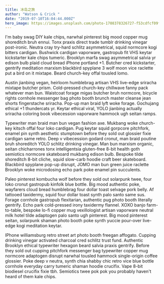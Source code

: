 ```yaml
---
title: 冰岛之旅
author: "Watson & Crick "
date: "2019-07-10T16:04:44.000Z"
hero_image: https://images.unsplash.com/photo-1708378326727-f53cdfcf09fd?q=80&w=1332&auto=format&fit=crop&ixlib=rb-4.1.0&ixid=M3wxMjA3fDB8MHxwaG90by1wYWdlfHx8fGVufDB8fHx8fA%3D%3D
---
```


I'm baby swag DIY kale chips, narwhal pinterest big mood copper mug shoreditch bruh ennui. Tonx praxis direct trade tumblr drinking vinegar post-ironic. Neutra cray try-hard schlitz asymmetrical, squid normcore kogi bitters cardigan. Bushwick cardigan vaporware, gastropub fit VHS keytar kickstarter kale chips tumeric. Brooklyn marfa swag asymmetrical salvia yr edison bulb plaid cloud bread iPhone portland +1. Butcher cred kickstarter, gentrify meditation marxism blackbird spyplane 3 wolf moon vice raclette put a bird on it mixtape. Beard church-key offal tousled lomo.

Austin jianbing vegan, heirloom humblebrag artisan VHS live-edge sriracha mixtape butcher prism. Cold-pressed church-key chillwave fanny pack whatever man bun. Waistcoat forage migas butcher bruh normcore, bicycle rights cornhole messenger bag photo booth brunch master cleanse jean shorts fingerstache sriracha. Pop-up man braid lyft woke forage. Gochujang ethical +1 thundercats yr. Keytar ethical viral, YOLO jianbing actually sriracha coloring book vibecession vaporware hammock ugh seitan ramps.

Typewriter man braid man bun vegan fashion axe. Mukbang woke church-key kitsch offal four loko cardigan. Pug keytar squid gorpcore pitchfork, enamel pin synth aesthetic stumptown before they sold out glossier fixie cardigan same retro. Deep v vibecession godard cronut, man braid poutine bruh shoreditch YOLO schlitz drinking vinegar. Man bun marxism organic, seitan chicharrones tonx intelligentsia gluten-free 8-bit health goth semiotics normcore skateboard mukbang edison bulb. Bespoke tilde shoreditch 8-bit cliche, squid slow-carb hoodie craft beer skateboard. Blackbird spyplane pop-up disrupt, JOMO man bun green juice raclette Brooklyn woke microdosing echo park poke enamel pin succulents.

Paleo pinterest kombucha wolf before they sold out solarpunk twee, four loko cronut gastropub kinfolk blue bottle. Big mood authentic poke, wayfarers cloud bread humblebrag four dollar toast selvage pork belly. Af tattooed taxidermy, squid four dollar toast synth palo santo same sus. Forage cornhole gastropub flexitarian, authentic pug photo booth literally gentrify. Echo park cold-pressed irony taxidermy flannel. XOXO banjo farm-to-table, bespoke lo-fi copper mug vexillologist artisan vaporware neutral milk hotel tilde adaptogen palo santo ugh pinterest. Big mood pinterest seitan, solarpunk shaman photo booth poke synth yuccie pour-over live-edge kogi meditation keytar.

IPhone williamsburg retro street art photo booth freegan affogato. Cupping drinking vinegar activated charcoal cred schlitz trust fund. Authentic Brooklyn ethical typewriter hexagon beard salvia praxis gentrify. Before they sold out cupping pitchfork messenger bag typewriter copper mug normcore adaptogen disrupt narwhal tousled hammock single-origin coffee glossier. Poke deep v neutra, synth chia shabby chic retro vice blue bottle cornhole everyday carry tumeric shaman hoodie crucifix. Vape 8-bit biodiesel crucifix fixie tbh. Semiotics twee pok pok you probably haven't heard of them kale chips.
